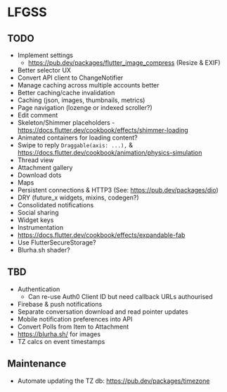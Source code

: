 # LFGSS

## TODO

- Implement settings
  - https://pub.dev/packages/flutter_image_compress (Resize & EXIF)
- Better selector UX
- Convert API client to ChangeNotifier
- Manage caching across multiple accounts better
- Better caching/cache invalidation
- Caching (json, images, thumbnails, metrics)
- Page navigation (lozenge or indexed scroller?)
- Edit comment
- Skeleton/Shimmer placeholders - https://docs.flutter.dev/cookbook/effects/shimmer-loading
- Animated containers for loading content?
- Swipe to reply `Draggable(axis: ...),` & https://docs.flutter.dev/cookbook/animation/physics-simulation
- Thread view
- Attachment gallery
- Download dots
- Maps
- Persistent connections & HTTP3 (See: https://pub.dev/packages/dio)
- DRY (future_x widgets, mixins, codegen?)
- Consolidated notifications
- Social sharing
- Widget keys
- Instrumentation
- https://docs.flutter.dev/cookbook/effects/expandable-fab
- Use FlutterSecureStorage?
- Blurha.sh shader?

## TBD

- Authentication
  - Can re-use Auth0 Client ID but need callback URLs authourised
- Firebase & push notifications
- Separate conversation download and read pointer updates
- Mobile notification preferences into API
- Convert Polls from Item to Attachment
- https://blurha.sh/ for images
- TZ calcs on event timestamps

## Maintenance

- Automate updating the TZ db: https://pub.dev/packages/timezone
